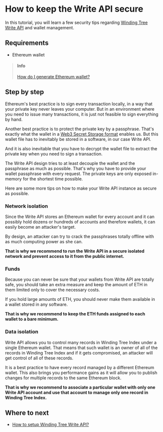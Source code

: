 # How to keep the Write API secure

In this tutorial, you will learn a few security tips
regarding [Winding Tree Write API](https://github.com/windingtree/wt-write-api)
and wallet management.

## Requirements

- Ethereum wallet
> #### Info
> [How do I generate Ethereum wallet?](how-to-generate-ethereum-wallet.md)

## Step by step

Ethereum's best practice is to sign every transaction locally,
in a way that your private key never leaves your computer.
But in an environment where you need to issue many transactions,
it is just not feasible to sign everything by hand.

Another best practice is to protect the private key by a passphrase.
That's exactly what the wallet in a
[Web3 Secret Storage format](https://github.com/ethereum/wiki/wiki/Web3-Secret-Storage-Definition)
enables us. But this wallet file has to inevitably be stored in
a software, in our case Write API.

And it is also inevitable that you have to decrypt the wallet
file to extract the private key when you need to sign a transaction.

The Write API design tries to at least decouple the wallet
and the passphrase as much as possible. That's why you
have to provide your wallet passphrase with every request. The
private keys are only exposed in-memory for the shortest time possible.

Here are some more tips on how to make your Write API instance
as secure as possible.

### Network isolation

Since the Write API stores an Ethereum wallet for every account
and it can possibly hold dozens or hundreds of accounts and
therefore wallets, it can easily become an attacker's target.

By design, an attacker can try to crack the passphrases totally
offline with as much computing power as she can.

**That is why we recommend to run the Write API in a secure
isolated network and prevent access to it from the public
internet.**

### Funds

Because you can never be sure that your wallets from Write
API are totally safe, you should take an extra measure and
keep the amount of ETH in them limited only to cover the
necessary costs.

If you hold large amounts of ETH, you should never make
them available in a wallet stored in any software.

**That is why we recommend to keep the ETH funds assigned
to each wallet to a bare minimum.**

<!-- TODO mulitsigs -->

### Data isolation

Write API allows you to control many records in Winding Tree
Index under a single Ethereum wallet. That means that
such wallet is an owner of all of the records in Winding Tree
Index and if it gets compromised, an attacker will get control
of all of these records.

It is a best practice to have every record managed by a different
Ethereum wallet. This also brings you performance gains as it 
will allow you to publish changes for multiple records to the 
same Ethereum block.

**That is why we recommend to associate a particular wallet
with only one Write API account and use that account to manage only
one record in Winding Tree Index.**

## Where to next

- [How to setup Winding Tree Write API?](how-to-setup-write-api.md)

